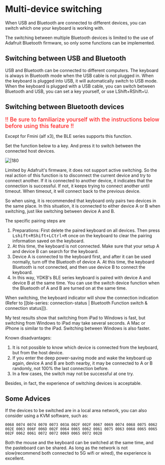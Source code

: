# Multi-device switching

When USB and Bluetooth are connected to different devices, you can switch which one your keyboard is working with.

The switching between multiple Bluetooth devices is limited to the use of Adafruit Bluetooth firmware, so only some functions can be implemented.


## Switching between USB and Bluetooth

USB and Bluetooth can be connected to different computers. The keyboard is always in Bluetooth mode when the USB cable is not plugged in. When the keyboard is plugged into USB, it will automatically switch to USB mode. When the keyboard is plugged with a USB cable, you can switch between Bluetooth and USB, you can set a key yourself, or use LShift+RShift+U.


## Switching between Bluetooth devices

<font color="red" size="+1">!! Be sure to familiarize yourself with the instructions below before using this feature !!</font>


Except for Fmini (alf x3), the BLE series supports this function.

Set the function below to a key. And press it to switch between the connected host devices.

![|180](assets/device_switching_01.jpg)

Limited by Adafruit's firmware, it does not support active switching. So the real action of this function is to disconnect the current device and try to connect another. If it is connected to another device, it indicates that the connection is successful. If not, it keeps trying to connect another until timeout. When timeout, it will connect back to the previous device.

So when using, it is recommended that keyboard only pairs two devices in the same place. In this situation, it is connected to either device A or B when switching, just like switching between device A and B.

The specific pairing steps are

1. Preparations: First delete the paired keyboard on all devices. Then press <kbd>Lshift+RShift+LCtrl+R</kbd> once on the keyboard to clear the pairing information saved on the keyboard.
2. At this time, the keyboard is not connected. Make sure that your setup A and device B can search for the keyboard.
3. Device A is connected to the keyboard first, and after it can be used normally, turn off the Bluetooth of device A. At this time, the keyboard Bluetooth is not connected, and then use device B to connect the keyboard.
4. In this way, YDKB's BLE series keyboard is paired with device A and device B at the same time. You can use the switch device function when the Bluetooth of A and B are turned on at the same time.

When switching, the keyboard indicator will show the connection indication (Refer to [[ble-series: connection-status | Bluetooth Function switch & connection status]]). 

My test results show that switching from iPad to Windows is fast, but switching from Windows to iPad may take several seconds. A Mac or iPhone is similar to the iPad. Switching between Windows is also faster.

Known disadvantages:
  1. It is not possible to know which device is connected from the keyboard, but from the host device.
  2. If you enter the deep power-saving mode and wake the keyboard up again, device A and B are both nearby, it may be connected to A or B randomly, not 100% the last connection before.
  3. In a few cases, the switch may not be successful at one try.

Besides, in fact, the experience of switching devices is acceptable.


## Some Advices

If the devices to be switched are in a local area network, you can also consider using a KVM software, such as: 

```yddcode
0068 0074 0074 0070 0073 003A 002F 002F 0067 0069 0074 0068 0075 0062 002E 0063 006F 006D 002F 0064 0065 0062 0061 0075 0063 0068 0065 0065 002F 0062 0061 0072 0072 0069 0065 0072 0020 
```

Both the mouse and the keyboard can be switched at the same time, and the pasteboard can be shared. As long as the network is not slow(recommend both connected to 5G wifi or wired), the experience is excellent.
